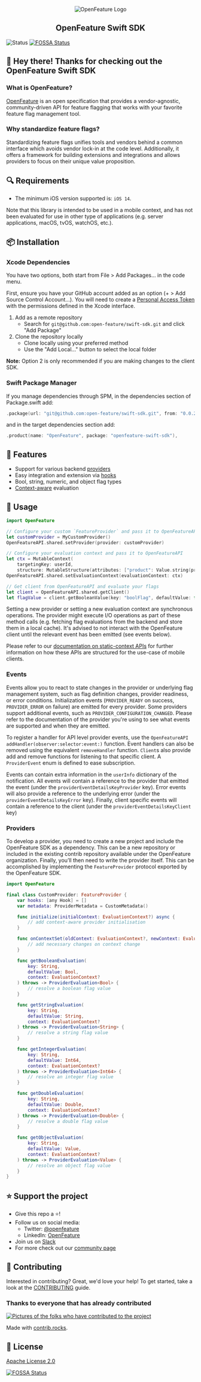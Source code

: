 <!-- markdownlint-disable MD033 -->
<p align="center">
  <picture>
    <source media="(prefers-color-scheme: dark)" srcset="https://raw.githubusercontent.com/open-feature/community/0e23508c163a6a1ac8c0ced3e4bd78faafe627c7/assets/logo/horizontal/white/openfeature-horizontal-white.svg">
    <source media="(prefers-color-scheme: light)" srcset="https://raw.githubusercontent.com/open-feature/community/0e23508c163a6a1ac8c0ced3e4bd78faafe627c7/assets/logo/horizontal/black/openfeature-horizontal-black.svg">
    <img align="center" alt="OpenFeature Logo">
  </picture>
</p>

<h2 align="center">OpenFeature Swift SDK</h2>

![Status](https://img.shields.io/badge/lifecycle-alpha-a0c3d2.svg)
[![FOSSA Status](https://app.fossa.com/api/projects/git%2Bgithub.com%2Fopen-feature%2Fswift-sdk.svg?type=shield)](https://app.fossa.com/projects/git%2Bgithub.com%2Fopen-feature%2Fswift-sdk?ref=badge_shield)

## 👋 Hey there! Thanks for checking out the OpenFeature Swift SDK

### What is OpenFeature?

[OpenFeature][openfeature-website] is an open specification that provides a vendor-agnostic, community-driven API for feature flagging that works with your favorite feature flag management tool.

### Why standardize feature flags?

Standardizing feature flags unifies tools and vendors behind a common interface which avoids vendor lock-in at the code level. Additionally, it offers a framework for building extensions and integrations and allows providers to focus on their unique value proposition.

## 🔍 Requirements

- The minimum iOS version supported is: `iOS 14`.

Note that this library is intended to be used in a mobile context, and has not been evaluated for use in other type of applications (e.g. server applications, macOS, tvOS, watchOS, etc.).

## 📦 Installation

### Xcode Dependencies

You have two options, both start from File > Add Packages... in the code menu.

First, ensure you have your GitHub account added as an option (+ > Add Source Control Account...). You will need to create a [Personal Access Token](https://github.com/settings/tokens) with the permissions defined in the Xcode interface.

1. Add as a remote repository
    * Search for `git@github.com:open-feature/swift-sdk.git` and click "Add Package"
2. Clone the repository locally
    * Clone locally using your preferred method
    * Use the "Add Local..." button to select the local folder

**Note:** Option 2 is only recommended if you are making changes to the client SDK.

### Swift Package Manager

If you manage dependencies through SPM, in the dependencies section of Package.swift add:

<!---x-release-please-start-version-->
```swift
.package(url: "git@github.com:open-feature/swift-sdk.git", from: "0.0.2")
```
<!---x-release-please-end-->

and in the target dependencies section add:
```swift
.product(name: "OpenFeature", package: "openfeature-swift-sdk"),
```

## 🌟 Features

- Support for various backend [providers](https://openfeature.dev/docs/reference/concepts/provider)
- Easy integration and extension via [hooks](https://openfeature.dev/docs/reference/concepts/hooks)
- Bool, string, numeric, and object flag types
- [Context-aware](https://openfeature.dev/docs/reference/concepts/evaluation-context) evaluation

## 🚀 Usage

```swift
import OpenFeature

// Configure your custom `FeatureProvider` and pass it to OpenFeatureAPI
let customProvider = MyCustomProvider()
OpenFeatureAPI.shared.setProvider(provider: customProvider)

// Configure your evaluation context and pass it to OpenFeatureAPI
let ctx = MutableContext(
    targetingKey: userId,
    structure: MutableStructure(attributes: ["product": Value.string(productId)]))
OpenFeatureAPI.shared.setEvaluationContext(evaluationContext: ctx)

// Get client from OpenFeatureAPI and evaluate your flags
let client = OpenFeatureAPI.shared.getClient()
let flagValue = client.getBooleanValue(key: "boolFlag", defaultValue: false)
```

Setting a new provider or setting a new evaluation context are synchronous operations. The provider might execute I/O operations as part of these method calls (e.g. fetching flag evaluations from the backend and store them in a local cache). It's advised to not interact with the OpenFeature client until the relevant event has been emitted (see events below).

Please refer to our [documentation on static-context APIs](https://github.com/open-feature/spec/pull/171) for further information on how these APIs are structured for the use-case of mobile clients.

### Events

Events allow you to react to state changes in the provider or underlying flag management system, such as flag definition changes, provider readiness, or error conditions.
Initialization events (`PROVIDER_READY` on success, `PROVIDER_ERROR` on failure) are emitted for every provider.
Some providers support additional events, such as `PROVIDER_CONFIGURATION_CHANGED`.
Please refer to the documentation of the provider you're using to see what events are supported and when they are emitted.

To register a handler for API level provider events, use the `OpenFeatureAPI` `addHandler(observer:selector:event:)` function. Event handlers can also be removed using the equivalent `removeHandler` function. `Client`s also provide add and remove functions for listening to that specific client. A `ProviderEvent` enum is defined to ease subscription.

Events can contain extra information in the `userInfo` dictionary of the notification. All events will contain a reference to the provider that emitted the event (under the `providerEventDetailsKeyProvider` key). Error events will also provide a reference to the underlying error (under the `providerEventDetailsKeyError` key). Finally, client specific events will contain a reference to the client (under the `providerEventDetailsKeyClient` key)

### Providers

To develop a provider, you need to create a new project and include the OpenFeature SDK as a dependency. This can be a new repository or included in the existing contrib repository available under the OpenFeature organization. Finally, you’ll then need to write the provider itself. This can be accomplished by implementing the `FeatureProvider` protocol exported by the OpenFeature SDK.

```swift
import OpenFeature

final class CustomProvider: FeatureProvider {
    var hooks: [any Hook] = []
    var metadata: ProviderMetadata = CustomMetadata()

    func initialize(initialContext: EvaluationContext?) async {
        // add context-aware provider initialisation
    }

    func onContextSet(oldContext: EvaluationContext?, newContext: EvaluationContext) async {
        // add necessary changes on context change
    }

    func getBooleanEvaluation(
        key: String,
        defaultValue: Bool,
        context: EvaluationContext?
    ) throws -> ProviderEvaluation<Bool> {
        // resolve a boolean flag value
    }

    func getStringEvaluation(
        key: String,
        defaultValue: String,
        context: EvaluationContext?
    ) throws -> ProviderEvaluation<String> {
        // resolve a string flag value
    }

    func getIntegerEvaluation(
        key: String,
        defaultValue: Int64,
        context: EvaluationContext?
    ) throws -> ProviderEvaluation<Int64> {
        // resolve an integer flag value
    }

    func getDoubleEvaluation(
        key: String,
        defaultValue: Double,
        context: EvaluationContext?
    ) throws -> ProviderEvaluation<Double> {
        // resolve a double flag value
    }

    func getObjectEvaluation(
        key: String,
        defaultValue: Value,
        context: EvaluationContext?
    ) throws -> ProviderEvaluation<Value> {
        // resolve an object flag value
    }
}

```

## ⭐️ Support the project

- Give this repo a ⭐️!
- Follow us on social media:
    - Twitter: [@openfeature](https://twitter.com/openfeature)
    - LinkedIn: [OpenFeature](https://www.linkedin.com/company/openfeature/)
- Join us on [Slack](https://cloud-native.slack.com/archives/C0344AANLA1)
- For more check out our [community page](https://openfeature.dev/community/)

## 🤝 Contributing

Interested in contributing? Great, we'd love your help! To get started, take a look at the [CONTRIBUTING](CONTRIBUTING.md) guide.

### Thanks to everyone that has already contributed

<a href="https://github.com/open-feature/swift-sdk/graphs/contributors">
  <img src="https://contrib.rocks/image?repo=open-feature/swift-sdk" alt="Pictures of the folks who have contributed to the project" />
</a>

Made with [contrib.rocks](https://contrib.rocks).

## 📜 License

[Apache License 2.0](LICENSE)

[openfeature-website]: https://openfeature.dev


[![FOSSA Status](https://app.fossa.com/api/projects/git%2Bgithub.com%2Fopen-feature%2Fswift-sdk.svg?type=large)](https://app.fossa.com/projects/git%2Bgithub.com%2Fopen-feature%2Fswift-sdk?ref=badge_large)